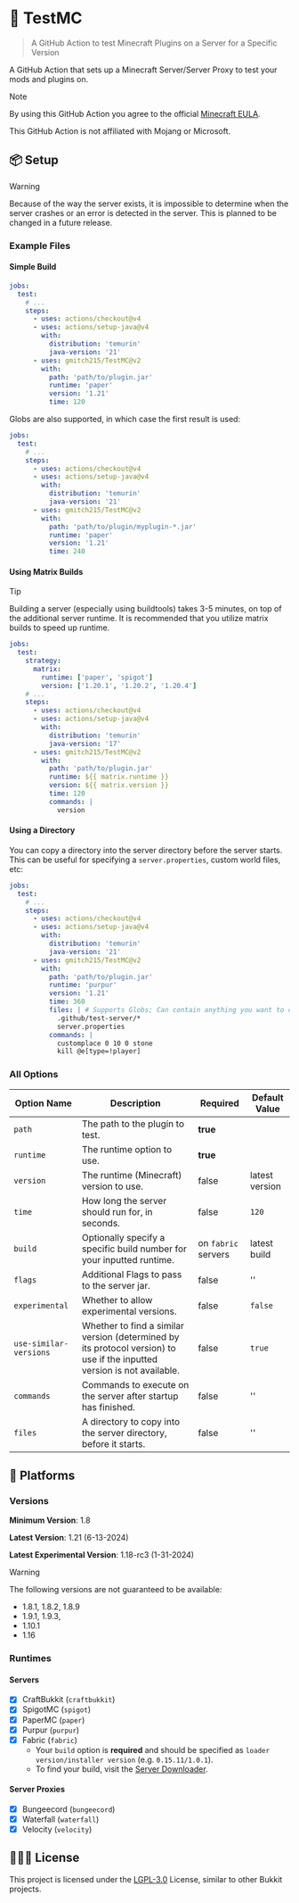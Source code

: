 # 🔬 TestMC

> A GitHub Action to test Minecraft Plugins on a Server for a Specific Version

A GitHub Action that sets up a Minecraft Server/Server Proxy to test your mods and plugins on.

> [!NOTE]
> By using this GitHub Action you agree to the official [Minecraft EULA](https://www.minecraft.net/en-us/eula).
>
> This GitHub Action is not affiliated with Mojang or Microsoft.

## 📦 Setup

> [!WARNING]
> Because of the way the server exists, it is impossible to determine when the server crashes or an error is detected in the server. This is planned to be changed in a future release.

### Example Files

#### Simple Build

```yaml
jobs:
  test:
    # ...
    steps:
      - uses: actions/checkout@v4
      - uses: actions/setup-java@v4
        with:
          distribution: 'temurin'
          java-version: '21'
      - uses: gmitch215/TestMC@v2
        with:
          path: 'path/to/plugin.jar'
          runtime: 'paper'
          version: '1.21'
          time: 120
```

Globs are also supported, in which case the first result is used:

```yaml
jobs:
  test:
    # ...
    steps:
      - uses: actions/checkout@v4
      - uses: actions/setup-java@v4
        with:
          distribution: 'temurin'
          java-version: '21'
      - uses: gmitch215/TestMC@v2
        with:
          path: 'path/to/plugin/myplugin-*.jar'
          runtime: 'paper'
          version: '1.21'
          time: 240
```

#### Using Matrix Builds

> [!TIP]
> Building a server (especially using buildtools) takes 3-5 minutes, on top of the additional server runtime. It is recommended that you utilize matrix builds to speed up runtime.

```yaml
jobs:
  test:
    strategy:
      matrix:
        runtime: ['paper', 'spigot']
        version: ['1.20.1', '1.20.2', '1.20.4']
    # ...
    steps:
      - uses: actions/checkout@v4
      - uses: actions/setup-java@v4
        with:
          distribution: 'temurin'
          java-version: '17'
      - uses: gmitch215/TestMC@v2
        with:
          path: 'path/to/plugin.jar'
          runtime: ${{ matrix.runtime }}
          version: ${{ matrix.version }}
          time: 120
          commands: |
            version
```

#### Using a Directory

You can copy a directory into the server directory before the server starts. This can be useful for specifying a `server.properties`, custom world files, etc:

```yaml
jobs:
  test:
    # ...
    steps:
      - uses: actions/checkout@v4
      - uses: actions/setup-java@v4
        with:
          distribution: 'temurin'
          java-version: '21'
      - uses: gmitch215/TestMC@v2
        with:
          path: 'path/to/plugin.jar'
          runtime: 'purpur'  
          version: '1.21'
          time: 360
          files: | # Supports Globs; Can contain anything you want to copy
            .github/test-server/* 
            server.properties
          commands: |
            customplace 0 10 0 stone
            kill @e[type=!player]
```

### All Options

| Option Name            | Description                                                                                                             | Required            | Default Value  |
|------------------------|-------------------------------------------------------------------------------------------------------------------------|---------------------|----------------|
| `path`                 | The path to the plugin to test.                                                                                         | **true**            |                |
| `runtime`              | The runtime option to use.                                                                                              | **true**            |                |
| `version`              | The runtime (Minecraft) version to use.                                                                                 | false               | latest version |
| `time`                 | How long the server should run for, in seconds.                                                                         | false               | `120`          |
| `build`                | Optionally specify a specific build number for your inputted runtime.                                                   | on `fabric` servers | latest build   |
| `flags`                | Additional Flags to pass to the server jar.                                                                             | false               | ''             |
| `experimental`         | Whether to allow experimental versions.                                                                                 | false               | `false`        |
| `use-similar-versions` | Whether to find a similar version (determined by its protocol version) to use if the inputted version is not available. | false               | `true`         |
| `commands`             | Commands to execute on the server after startup has finished.                                                           | false               | ''             |
| `files`                | A directory to copy into the server directory, before it starts.                                                        | false               | ''             |

## 📕 Platforms

### Versions

**Minimum Version**: 1.8

**Latest Version**: 1.21 (6-13-2024)

**Latest Experimental Version**: 1.18-rc3 (1-31-2024)

> [!WARNING]
> The following versions are not guaranteed to be available:
>
> - 1.8.1, 1.8.2, 1.8.9
> - 1.9.1, 1.9.3,
> - 1.10.1
> - 1.16

### Runtimes

#### Servers

- [x] CraftBukkit (`craftbukkit`)
- [x] SpigotMC (`spigot`)
- [x] PaperMC (`paper`)
- [x] Purpur (`purpur`)
- [x] Fabric (`fabric`)
  - Your `build` option is **required** and should be specified as `loader version/installer version` (e.g. `0.15.11/1.0.1`).
  - To find your build, visit the [Server Downloader](https://fabricmc.net/use/server/).

#### Server Proxies

- [x] Bungeecord (`bungeecord`)
- [x] Waterfall (`waterfall`)
- [x] Velocity (`velocity`)

## 🧑🏾‍💻 License

This project is licensed under the [LGPL-3.0](LICENSE) License, similar to other Bukkit projects.

